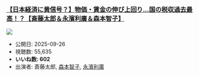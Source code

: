 ### [【日本経済に黄信号？】物価・賃金の伸び上回り...国の税収過去最高！？【斎藤太郎＆永濱利廣＆森本智子】](https://www.youtube.com/watch?v=Xi_FJYCmLto)
[![](https://img.youtube.com/vi/Xi_FJYCmLto/sddefault.jpg)](https://www.youtube.com/watch?v=Xi_FJYCmLto)
-   公開日: 2025-09-26
-   視聴数: 55,635
-   **いいね数: 602**
-   出演者: 斎藤太郎, [森本智子](/rehacq_fan/people/森本智子 "wikilink"), [永濱利廣](/rehacq_fan/people/永濱利廣 "wikilink")

